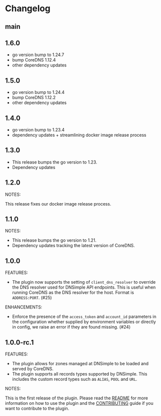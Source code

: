 # Changelog

## main

## 1.6.0

- go version bump to 1.24.7
- bump CoreDNS 1.12.4
- other dependency updates

## 1.5.0

- go version bump to 1.24.4
- bump CoreDNS 1.12.2
- other dependency updates

## 1.4.0

- go version bump to 1.23.4
- dependency updates + streamlining docker image release process

## 1.3.0

- This release bumps the go version to 1.23.
- Dependency updates

## 1.2.0

NOTES:

This release fixes our docker image release process.

## 1.1.0

NOTES:

- This release bumps the go version to 1.21.
- Dependency updates tracking the latest version of CoreDNS.

## 1.0.0

FEATURES:

- The plugin now supports the setting of `client_dns_resolver` to override the DNS resolver used for DNSimple API endpoints. This is useful when running CoreDNS as the DNS resolver for the host. Format is `ADDRESS:PORT`. (#25)

ENHANCEMENTS:

- Enforce the presence of the `access_token` and `account_id` parameters in the configuration whether supplied by environment variables or directly in config, we raise an error if they are found missing. (#24)

## 1.0.0-rc.1

FEATURES:

- The plugin allows for zones managed at DNSimple to be loaded and served by CoreDNS.
- The plugin supports all records types supported by DNSimple. This includes the custom record types such as `ALIAS`, `POOL` and `URL`.

NOTES:

This is the first release of the plugin.
Please read the [README](./README.md) for more information on how to use the plugin and the [CONTRIBUTING](./CONTRIBUTING.md) guide if you want to contribute to the plugin.
